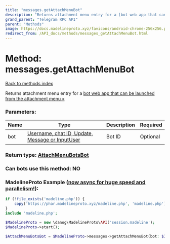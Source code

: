```yaml
---
title: "messages.getAttachMenuBot"
description: "Returns attachment menu entry for a [bot web app that can be launched from the attachment menu »](https://core.telegram.org/api/bots/attach)"
grand_parent: "Telegram RPC API"
parent: "Methods"
image: https://docs.madelineproto.xyz/favicons/android-chrome-256x256.png
redirect_from: /API_docs/methods/messages_getAttachMenuBot.html
---
```

# Method: messages.getAttachMenuBot
[Back to methods index](index.html)



Returns attachment menu entry for a [bot web app that can be launched from the attachment menu »](https://core.telegram.org/api/bots/attach)

### Parameters:

| Name     |    Type       | Description | Required |
|----------|---------------|-------------|----------|
|bot|[Username, chat ID, Update, Message or InputUser](/API_docs/types/InputUser.html) | Bot ID | Optional|


### Return type: [AttachMenuBotsBot](/API_docs/types/AttachMenuBotsBot.html)

### Can bots use this method: **NO**


### MadelineProto Example ([now async for huge speed and parallelism!](https://docs.madelineproto.xyz/docs/ASYNC.html)):


```php
if (!file_exists('madeline.php')) {
    copy('https://phar.madelineproto.xyz/madeline.php', 'madeline.php');
}
include 'madeline.php';

$MadelineProto = new \danog\MadelineProto\API('session.madeline');
$MadelineProto->start();

$AttachMenuBotsBot = $MadelineProto->messages->getAttachMenuBot(bot: $InputUser, );
```

